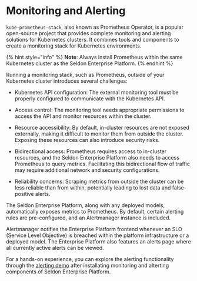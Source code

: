 #  Monitoring and Alerting


`kube-prometheus-stack`, also known as Prometheus Operator, is a popular open-source project that provides complete monitoring and alerting solutions for Kubernetes clusters. It combines tools and components to create a monitoring stack for Kubernetes environments.

{% hint style="info" %}
**Note**: Always install Prometheus within the same Kubernetes cluster as the Seldon Enterprise Platform.
{% endhint %}

Running a monitoring stack, such as Prometheus, outside of your Kubernetes cluster introduces several challenges:

* Kubernetes API configuration: The external monitoring tool must be properly configured to communicate with the Kubernetes API.

* Access control: The monitoring tool needs appropriate permissions to access the API and monitor resources within the cluster.

* Resource accessibility: By default, in-cluster resources are not exposed externally, making it difficult to monitor them from outside the cluster. Exposing these resources can also introduce security risks.

* Bidirectional access: Prometheus requires access to in-cluster resources, and the Seldon Enterprise Platform also needs to access Prometheus to query metrics. Facilitating this bidirectional flow of traffic may require additional network and security configurations.

* Reliability concerns: Scraping metrics from outside the cluster can be less reliable than from within, potentially leading to lost data and false-positive alerts.

The Seldon Enterprise Platform, along with any deployed models, automatically exposes metrics to Prometheus. By default, certain alerting rules are pre-configured, and an Alertmanager instance is included.

Alertmanager notifies the Enterprise Platform frontend whenever an SLO (Service Level Objective) is breached within the platform infrastructure or a deployed model. The Enterprise Platform also features an alerts page where all currently active alerts can be viewed.

For a hands-on experience, you can explore the alerting functionality through the [alerting demo]() after installating monitoring and alterting components of Seldon Enterprise Platform.
